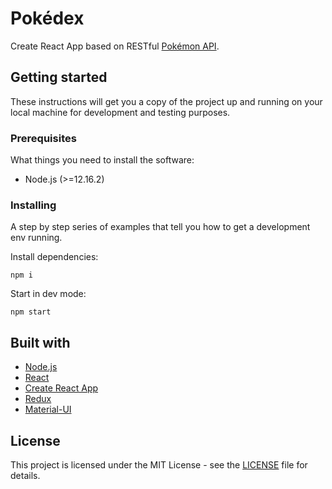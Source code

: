 # Pokédex
Create React App based on RESTful [Pokémon API](https://pokeapi.co/ "Go to PokéAPI").

## Getting started

These instructions will get you a copy of the project up and running on your local machine for development and testing 
purposes.

### Prerequisites

What things you need to install the software:

- Node.js (>=12.16.2)

### Installing
A step by step series of examples that tell you how to get a development env running.

Install dependencies:
```
npm i
```
Start in dev mode:
```
npm start
```

## Built with

- [Node.js](https://nodejs.org/en/)
- [React](https://reactjs.org/)
- [Create React App](https://github.com/facebook/create-react-app)
- [Redux](https://redux.js.org/)
- [Material-UI](https://material-ui.com/)

## License

This project is licensed under the MIT License - see the [LICENSE](LICENSE) file for details.
